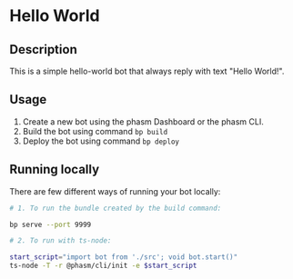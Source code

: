 # Hello World

## Description

This is a simple hello-world bot that always reply with text "Hello World!".

## Usage

1. Create a new bot using the phasm Dashboard or the phasm CLI.
2. Build the bot using command `bp build`
3. Deploy the bot using command `bp deploy`

## Running locally

There are few different ways of running your bot locally:

```sh
# 1. To run the bundle created by the build command:

bp serve --port 9999

# 2. To run with ts-node:

start_script="import bot from './src'; void bot.start()"
ts-node -T -r @phasm/cli/init -e $start_script
```
